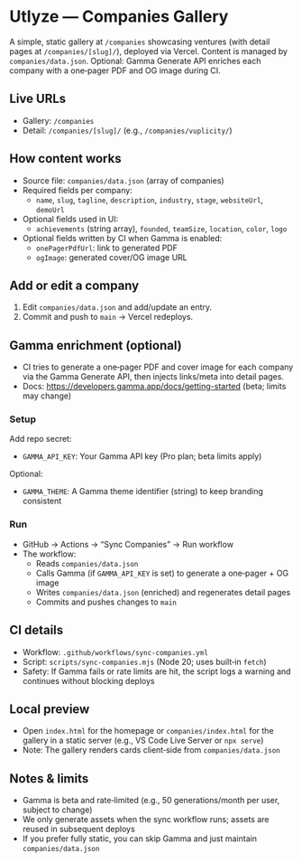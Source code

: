 # Utlyze — Companies Gallery

A simple, static gallery at `/companies` showcasing ventures (with detail pages at `/companies/[slug]/`), deployed via Vercel. Content is managed by `companies/data.json`. Optional: Gamma Generate API enriches each company with a one‑pager PDF and OG image during CI.

## Live URLs
- Gallery: `/companies`
- Detail: `/companies/[slug]/` (e.g., `/companies/vuplicity/`)

## How content works
- Source file: `companies/data.json` (array of companies)
- Required fields per company:
  - `name`, `slug`, `tagline`, `description`, `industry`, `stage`, `websiteUrl`, `demoUrl`
- Optional fields used in UI:
  - `achievements` (string array), `founded`, `teamSize`, `location`, `color`, `logo`
- Optional fields written by CI when Gamma is enabled:
  - `onePagerPdfUrl`: link to generated PDF
  - `ogImage`: generated cover/OG image URL

## Add or edit a company
1) Edit `companies/data.json` and add/update an entry.
2) Commit and push to `main` → Vercel redeploys.

## Gamma enrichment (optional)
- CI tries to generate a one‑pager PDF and cover image for each company via the Gamma Generate API, then injects links/meta into detail pages.
- Docs: https://developers.gamma.app/docs/getting-started (beta; limits may change)

### Setup
Add repo secret:
- `GAMMA_API_KEY`: Your Gamma API key (Pro plan; beta limits apply)

Optional:
- `GAMMA_THEME`: A Gamma theme identifier (string) to keep branding consistent

### Run
- GitHub → Actions → “Sync Companies” → Run workflow
- The workflow:
  - Reads `companies/data.json`
  - Calls Gamma (if `GAMMA_API_KEY` is set) to generate a one‑pager + OG image
  - Writes `companies/data.json` (enriched) and regenerates detail pages
  - Commits and pushes changes to `main`

## CI details
- Workflow: `.github/workflows/sync-companies.yml`
- Script: `scripts/sync-companies.mjs` (Node 20; uses built‑in `fetch`)
- Safety: If Gamma fails or rate limits are hit, the script logs a warning and continues without blocking deploys

## Local preview
- Open `index.html` for the homepage or `companies/index.html` for the gallery in a static server (e.g., VS Code Live Server or `npx serve`)
- Note: The gallery renders cards client‑side from `companies/data.json`

## Notes & limits
- Gamma is beta and rate‑limited (e.g., 50 generations/month per user, subject to change)
- We only generate assets when the sync workflow runs; assets are reused in subsequent deploys
- If you prefer fully static, you can skip Gamma and just maintain `companies/data.json`
